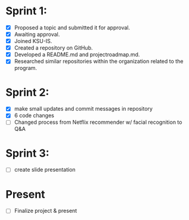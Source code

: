 # Sprint 1:
- [x] Proposed a topic and submitted it for approval.
- [x] Awaiting approval.
- [x] Joined KSU-IS.
- [x] Created a repository on GitHub.
- [x] Developed a README.md and projectroadmap.md.
- [x] Researched similar repositories within the organization related to the program.     

# Sprint 2:
- [x] make small updates and commit messages in repository
- [x] 6 code changes
- [ ] Changed process from Netflix recommender w/ facial recognition to Q&A

# Sprint 3:
- [ ] create slide presentation

# Present
- [ ] Finalize project & present
